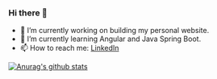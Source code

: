 ### Hi there 👋

- 🔭 I’m currently working on building my personal website.
- 🌱 I’m currently learning Angular and Java Spring Boot. <!--- - 👯 I’m looking to collaborate on ... - 🤔 I’m looking for help with ... - 💬 Ask me about ... -->
- 📫 How to reach me: [LinkedIn](https://www.linkedin.com/in/hongyuewang/) <!--- - 😄 Pronouns: ... - ⚡ Fun fact: ... -->

[![Anurag's github stats](https://github-readme-stats.vercel.app/api?username=hongyuewang&theme=react&show_icons=true)](https://github.com/anuraghazra/github-readme-stats)
